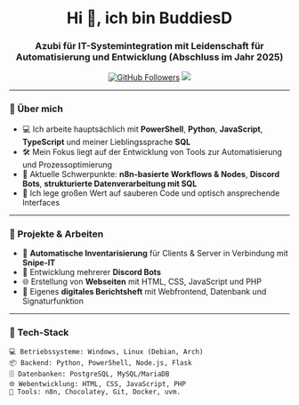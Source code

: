 <h1 align="center">Hi 👋, ich bin BuddiesD</h1>
<h3 align="center">Azubi für IT-Systemintegration mit Leidenschaft für Automatisierung und Entwicklung (Abschluss im Jahr 2025)</h3>

<p align="center">
  <a href="https://github.com/BuddiesD"><img src="https://img.shields.io/github/followers/BuddiesD?label=GitHub%20Followers&style=social" alt="GitHub Followers"></a>
  <a href="mailto:dev@buddies-dev.de"><img src="https://img.shields.io/badge/E-Mail-kontaktieren-blue?logo=gmail"></a>
</p>

---

### 🚀 Über mich

- 💻 Ich arbeite hauptsächlich mit **PowerShell**, **Python**, **JavaScript**, **TypeScript** und meiner Lieblingssprache **SQL**
- 🛠️ Mein Fokus liegt auf der Entwicklung von Tools zur Automatisierung und Prozessoptimierung
- 🧠 Aktuelle Schwerpunkte: **n8n-basierte Workflows & Nodes**, **Discord Bots**, **strukturierte Datenverarbeitung mit SQL**
- 🎨 Ich lege großen Wert auf sauberen Code und optisch ansprechende Interfaces

---

### 📂 Projekte & Arbeiten

- 🔧 **Automatische Inventarisierung** für Clients & Server in Verbindung mit **Snipe-IT**
- 🤖 Entwicklung mehrerer **Discord Bots**
- 🌐 Erstellung von **Webseiten** mit HTML, CSS, JavaScript und PHP
- 🧾 Eigenes **digitales Berichtsheft** mit Webfrontend, Datenbank und Signaturfunktion

---

### 🧰 Tech-Stack

```text
💻 Betriebssysteme: Windows, Linux (Debian, Arch)
📦 Backend: Python, PowerShell, Node.js, Flask
🗄️ Datenbanken: PostgreSQL, MySQL/MariaDB
🌐 Webentwicklung: HTML, CSS, JavaScript, PHP
🔧 Tools: n8n, Chocolatey, Git, Docker, uvm.

